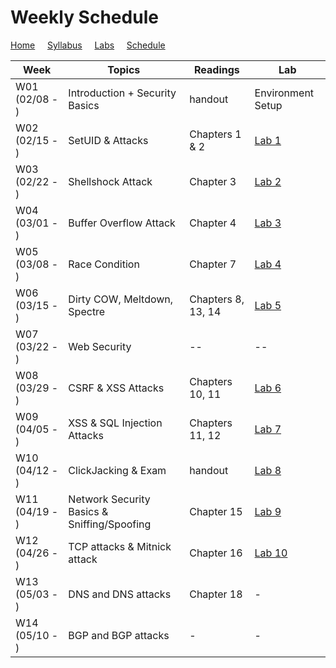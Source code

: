 # Weekly Schedule

[Home](./index.md) &nbsp;&nbsp;&nbsp; [Syllabus](./syllabus.md)  &nbsp;&nbsp;&nbsp; [Labs](./labs.md) &nbsp;&nbsp;&nbsp; [Schedule](./schedule.md)

| Week         | Topics | Readings  |  Lab |  
| ---          | ---    | --- | --- |
|W01 (02/08 - ) | Introduction + Security Basics | handout | Environment Setup |
|W02 (02/15 - ) | SetUID & Attacks | Chapters 1 & 2 | [Lab 1](./labs.md) |
|W03 (02/22 - ) | Shellshock Attack | Chapter 3| [Lab 2](./labs.md) |
|W04 (03/01 - ) | Buffer Overflow Attack | Chapter 4| [Lab 3](./labs.md) |
|W05 (03/08 - ) | Race Condition | Chapter 7 | [Lab 4](./labs.md) |
|W06 (03/15 - ) | Dirty COW, Meltdown, Spectre | Chapters 8, 13, 14 | [Lab 5](./labs.md) | 
|W07 (03/22 - ) | Web Security | -- | -- | 
|W08 (03/29 - ) | CSRF & XSS Attacks | Chapters 10, 11 | [Lab 6](./labs.md) | 
|W09 (04/05 - ) | XSS & SQL Injection Attacks| Chapters 11, 12 | [Lab 7](./labs.md) | 
|W10 (04/12 - ) | ClickJacking & Exam | handout | [Lab 8](./labs.md) | 
|W11 (04/19 - ) | Network Security Basics & Sniffing/Spoofing | Chapter 15 | [Lab 9](./labs.md) | 
|W12 (04/26 - ) | TCP attacks & Mitnick attack | Chapter 16  | [Lab 10](./labs.md) | 
|W13 (05/03 - ) | DNS and DNS attacks | Chapter 18 | - | 
|W14 (05/10 - ) | BGP and BGP attacks | - | - | 
